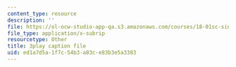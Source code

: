 ```yaml
---
content_type: resource
description: ''
file: https://ol-ocw-studio-app-qa.s3.amazonaws.com/courses/18-01sc-single-variable-calculus-fall-2010/ed1a7d5a1f7c54b3a83ce83b3e5a3383_aeXp1zC6Hls.vtt
file_type: application/x-subrip
resourcetype: Other
title: 3play caption file
uid: ed1a7d5a-1f7c-54b3-a83c-e83b3e5a3383
---
```

